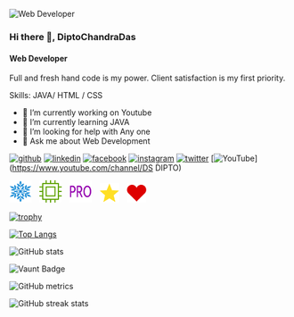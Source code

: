 ![Web Developer](https://scontent.fdac41-1.fna.fbcdn.net/v/t39.30808-6/437977105_781346550721690_8549710020384300487_n.jpg?_nc_cat=111&ccb=1-7&_nc_sid=5f2048&_nc_eui2=AeFSZbHzWXmxEeuRZjtCj05frvneTFGtT0Wu-d5MUa1PRdq_0i5jvhnIC99Vql8Nh-rKCzbO1zRiScjEMeDn7uds&_nc_ohc=JyPhxUDzAnIQ7kNvgGl1KOT&_nc_ht=scontent.fdac41-1.fna&oh=00_AYAxJz6fUG4kdnstTEfPzLLCqBjx8hqcJgJkI_AGfiTZcg&oe=6650D1D1)


### Hi there 👋, DiptoChandraDas
#### Web Developer


Full and fresh hand code is my power. Client satisfaction is my first priority.

Skills: JAVA/ HTML / CSS

- 🔭 I’m currently working on Youtube 
- 🌱 I’m currently learning JAVA 
- 🤔 I’m looking for help with Any one 
- 💬 Ask me about Web Development 


[<img src='https://cdn.jsdelivr.net/npm/simple-icons@3.0.1/icons/github.svg' alt='github' height='40'>](https://github.com/DiptoChandraDas)  [<img src='https://cdn.jsdelivr.net/npm/simple-icons@3.0.1/icons/linkedin.svg' alt='linkedin' height='40'>](https://www.linkedin.com/in/DiptoChandraDas/)  [<img src='https://cdn.jsdelivr.net/npm/simple-icons@3.0.1/icons/facebook.svg' alt='facebook' height='40'>](https://www.facebook.com/DiptoChandraDas)  [<img src='https://cdn.jsdelivr.net/npm/simple-icons@3.0.1/icons/instagram.svg' alt='instagram' height='40'>](https://www.instagram.com/ds_dipto10/)  [<img src='https://cdn.jsdelivr.net/npm/simple-icons@3.0.1/icons/twitter.svg' alt='twitter' height='40'>](https://twitter.com/DiptoChandraDas)  [<img src='https://cdn.jsdelivr.net/npm/simple-icons@3.0.1/icons/youtube.svg' alt='YouTube' height='40'>](https://www.youtube.com/channel/DS DIPTO)  

<a href='https://archiveprogram.github.com/'><img src='https://raw.githubusercontent.com/acervenky/animated-github-badges/master/assets/acbadge.gif' width='40' height='40'></a> <a href='https://docs.github.com/en/developers'><img src='https://raw.githubusercontent.com/acervenky/animated-github-badges/master/assets/devbadge.gif' width='40' height='40'></a> <a href='https://github.com/pricing'><img src='https://raw.githubusercontent.com/acervenky/animated-github-badges/master/assets/pro.gif' width='40' height='40'></a> <a href='https://stars.github.com/'><img src='https://raw.githubusercontent.com/acervenky/animated-github-badges/master/assets/starbadge.gif' width='35' height='35'></a> <a href='https://docs.github.com/en/github/supporting-the-open-source-community-with-github-sponsors'><img src='https://raw.githubusercontent.com/acervenky/animated-github-badges/master/assets/sponsorbadge.gif' width='35' height='35'></a> 

[![trophy](https://github-profile-trophy.vercel.app/?username=DiptoChandraDas)](https://github.com/ryo-ma/github-profile-trophy)

[![Top Langs](https://github-readme-stats.vercel.app/api/top-langs/?username=DiptoChandraDas)](https://github.com/anuraghazra/github-readme-stats)

![GitHub stats](https://github-readme-stats.vercel.app/api?username=DiptoChandraDas&show_icons=true&count_private=true)  

![Vaunt Badge](https://api.vaunt.dev/v1/github/entities/DiptoChandraDas/contributions?format=svg&private=true)  

![GitHub metrics](https://metrics.lecoq.io/DiptoChandraDas)  

![GitHub streak stats](https://streak-stats.demolab.com/?user=DiptoChandraDas)  

